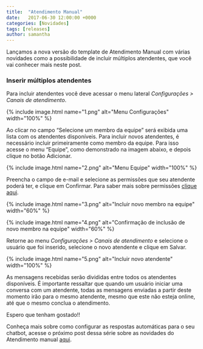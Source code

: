 ```yaml
---
title:  "Atendimento Manual"
date:   2017-06-30 12:00:00 +0000
categories: [Novidades]
tags: [releases]
author: samantha
---
```


Lançamos a nova versão do template de Atendimento Manual com várias novidades como a possibilidade de incluir múltiplos atendentes, que você vai conhecer mais neste post.

<!--preview-->

### Inserir múltiplos atendentes

Para incluir atendentes você deve acessar o menu lateral *Configurações > Canais de atendimento*.

{% include image.html name="1.png" alt="Menu Configurações" width="100%" %}

Ao clicar  no campo “Selecione um membro da equipe” será exibida uma lista com os atendentes disponíveis. Para incluir novos atendentes, é necessário incluir primeiramente como membro da equipe. Para isso acesse o menu “Equipe”, como demonstrado na imagem abaixo, e depois clique no botão Adicionar. 

{% include image.html name="2.png" alt="Menu Equipe" width="100%" %}

Preencha o campo de e-mail e selecione as permissões que seu atendente poderá ter, e clique em Confirmar. Para saber mais sobre permissões [clique aqui](http://blog.blip.ai/2017/06/28/novidades-plataforma.html).

{% include image.html name="3.png" alt="Incluir novo membro na equipe" width="60%" %}

{% include image.html name="4.png" alt="Confirmação de inclusão de novo membro na equipe" width="60%" %}

Retorne ao menu *Configurações > Canais de atendimento* e selecione o usuário que foi inserido, selecione o novo atendente e clique em Salvar.

{% include image.html name="5.png" alt="Incluir novo atendente" width="100%" %}

As mensagens recebidas serão divididas entre todos os atendentes disponíveis. É importante ressaltar que quando um usuário iniciar uma conversa com um atendente, todas as mensagens enviadas a partir deste momento irão para o mesmo atendente, mesmo que este não esteja online, até que o mesmo conclua o atendimento.  

Espero que tenham gostado!!

Conheça mais sobre como configurar as respostas automáticas para o seu chatbot, acesse o próximo post dessa série sobre as novidades do Atendimento manual [aqui](http://blog.blip.ai/2017/06/30/atendimento-resposta-automatica.html).

